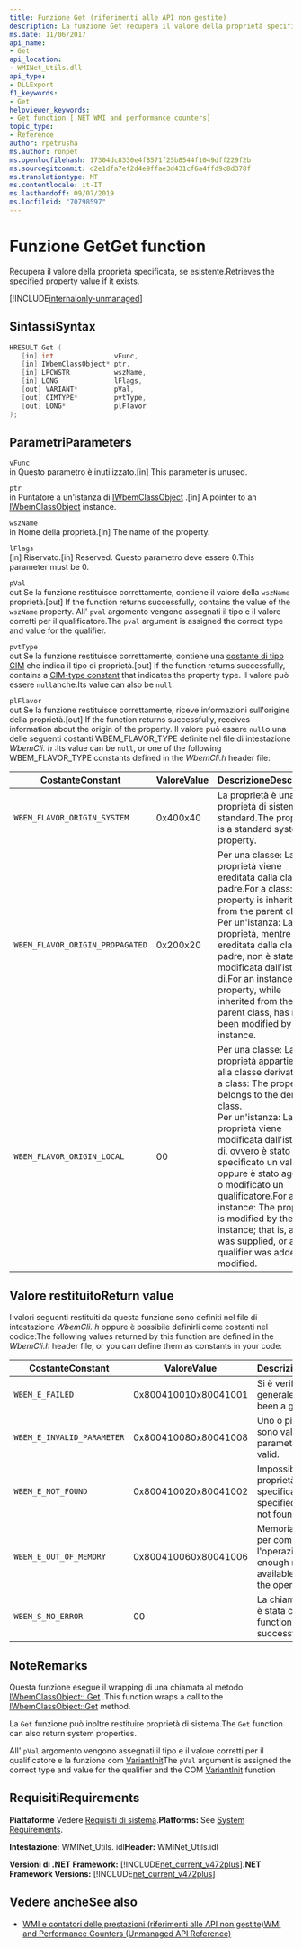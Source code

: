 ```yaml
---
title: Funzione Get (riferimenti alle API non gestite)
description: La funzione Get recupera il valore della proprietà specificata.
ms.date: 11/06/2017
api_name:
- Get
api_location:
- WMINet_Utils.dll
api_type:
- DLLExport
f1_keywords:
- Get
helpviewer_keywords:
- Get function [.NET WMI and performance counters]
topic_type:
- Reference
author: rpetrusha
ms.author: ronpet
ms.openlocfilehash: 17304dc8330e4f8571f25b8544f1049dff229f2b
ms.sourcegitcommit: d2e1dfa7ef2d4e9ffae3d431cf6a4ffd9c8d378f
ms.translationtype: MT
ms.contentlocale: it-IT
ms.lasthandoff: 09/07/2019
ms.locfileid: "70798597"
---
```

# <a name="get-function"></a><span data-ttu-id="6f206-103">Funzione Get</span><span class="sxs-lookup"><span data-stu-id="6f206-103">Get function</span></span>

<span data-ttu-id="6f206-104">Recupera il valore della proprietà specificata, se esistente.</span><span class="sxs-lookup"><span data-stu-id="6f206-104">Retrieves the specified property value if it exists.</span></span>

[!INCLUDE[internalonly-unmanaged](../../../../includes/internalonly-unmanaged.md)]

## <a name="syntax"></a><span data-ttu-id="6f206-105">Sintassi</span><span class="sxs-lookup"><span data-stu-id="6f206-105">Syntax</span></span>

```cpp
HRESULT Get (
   [in] int               vFunc, 
   [in] IWbemClassObject* ptr, 
   [in] LPCWSTR           wszName,
   [in] LONG              lFlags,
   [out] VARIANT*         pVal,
   [out] CIMTYPE*         pvtType,
   [out] LONG*            plFlavor
); 
```

## <a name="parameters"></a><span data-ttu-id="6f206-106">Parametri</span><span class="sxs-lookup"><span data-stu-id="6f206-106">Parameters</span></span>

`vFunc`\
<span data-ttu-id="6f206-107">in Questo parametro è inutilizzato.</span><span class="sxs-lookup"><span data-stu-id="6f206-107">[in] This parameter is unused.</span></span>

`ptr`\
<span data-ttu-id="6f206-108">in Puntatore a un'istanza di [IWbemClassObject](/windows/desktop/api/wbemcli/nn-wbemcli-iwbemclassobject) .</span><span class="sxs-lookup"><span data-stu-id="6f206-108">[in] A pointer to an [IWbemClassObject](/windows/desktop/api/wbemcli/nn-wbemcli-iwbemclassobject) instance.</span></span>

`wszName`\
<span data-ttu-id="6f206-109">in Nome della proprietà.</span><span class="sxs-lookup"><span data-stu-id="6f206-109">[in] The name of the property.</span></span>

`lFlags`\
<span data-ttu-id="6f206-110">[in] Riservato.</span><span class="sxs-lookup"><span data-stu-id="6f206-110">[in] Reserved.</span></span> <span data-ttu-id="6f206-111">Questo parametro deve essere 0.</span><span class="sxs-lookup"><span data-stu-id="6f206-111">This parameter must be 0.</span></span>

`pVal`\
<span data-ttu-id="6f206-112">out Se la funzione restituisce correttamente, contiene il valore della `wszName` proprietà.</span><span class="sxs-lookup"><span data-stu-id="6f206-112">[out] If the function returns successfully, contains the value of the `wszName` property.</span></span> <span data-ttu-id="6f206-113">All' `pval` argomento vengono assegnati il tipo e il valore corretti per il qualificatore.</span><span class="sxs-lookup"><span data-stu-id="6f206-113">The `pval` argument is assigned the correct type and value for the qualifier.</span></span>

`pvtType`\
<span data-ttu-id="6f206-114">out Se la funzione restituisce correttamente, contiene una [costante di tipo CIM](/windows/win32/api/wbemcli/ne-wbemcli-cimtype_enumeration) che indica il tipo di proprietà.</span><span class="sxs-lookup"><span data-stu-id="6f206-114">[out] If the function returns successfully, contains a [CIM-type constant](/windows/win32/api/wbemcli/ne-wbemcli-cimtype_enumeration) that indicates the property type.</span></span> <span data-ttu-id="6f206-115">Il valore può essere `null`anche.</span><span class="sxs-lookup"><span data-stu-id="6f206-115">Its value can also be `null`.</span></span> 

`plFlavor`\
<span data-ttu-id="6f206-116">out Se la funzione restituisce correttamente, riceve informazioni sull'origine della proprietà.</span><span class="sxs-lookup"><span data-stu-id="6f206-116">[out] If the function returns successfully, receives information about the origin of the property.</span></span> <span data-ttu-id="6f206-117">Il valore può essere `null`o una delle seguenti costanti WBEM_FLAVOR_TYPE definite nel file di intestazione *WbemCli. h* :</span><span class="sxs-lookup"><span data-stu-id="6f206-117">Its value can be `null`, or one of the following WBEM_FLAVOR_TYPE constants defined in the *WbemCli.h* header file:</span></span> 

|<span data-ttu-id="6f206-118">Costante</span><span class="sxs-lookup"><span data-stu-id="6f206-118">Constant</span></span>  |<span data-ttu-id="6f206-119">Valore</span><span class="sxs-lookup"><span data-stu-id="6f206-119">Value</span></span>  |<span data-ttu-id="6f206-120">Descrizione</span><span class="sxs-lookup"><span data-stu-id="6f206-120">Description</span></span>  |
|---------|---------|---------|
| `WBEM_FLAVOR_ORIGIN_SYSTEM` | <span data-ttu-id="6f206-121">0x40</span><span class="sxs-lookup"><span data-stu-id="6f206-121">0x40</span></span> | <span data-ttu-id="6f206-122">La proprietà è una proprietà di sistema standard.</span><span class="sxs-lookup"><span data-stu-id="6f206-122">The property is a standard system property.</span></span> |
| `WBEM_FLAVOR_ORIGIN_PROPAGATED` | <span data-ttu-id="6f206-123">0x20</span><span class="sxs-lookup"><span data-stu-id="6f206-123">0x20</span></span> | <span data-ttu-id="6f206-124">Per una classe: La proprietà viene ereditata dalla classe padre.</span><span class="sxs-lookup"><span data-stu-id="6f206-124">For a class: The property is inherited from the parent class.</span></span> <br> <span data-ttu-id="6f206-125">Per un'istanza: La proprietà, mentre ereditata dalla classe padre, non è stata modificata dall'istanza di.</span><span class="sxs-lookup"><span data-stu-id="6f206-125">For an instance: The property, while inherited from the parent class, has not been modified by the instance.</span></span>  |
| `WBEM_FLAVOR_ORIGIN_LOCAL` | <span data-ttu-id="6f206-126">0</span><span class="sxs-lookup"><span data-stu-id="6f206-126">0</span></span> | <span data-ttu-id="6f206-127">Per una classe: La proprietà appartiene alla classe derivata.</span><span class="sxs-lookup"><span data-stu-id="6f206-127">For a class: The property belongs to the derived class.</span></span> <br> <span data-ttu-id="6f206-128">Per un'istanza: La proprietà viene modificata dall'istanza di. ovvero è stato specificato un valore oppure è stato aggiunto o modificato un qualificatore.</span><span class="sxs-lookup"><span data-stu-id="6f206-128">For an instance: The property is modified by the instance; that is, a value was supplied, or a qualifier was added or modified.</span></span> |

## <a name="return-value"></a><span data-ttu-id="6f206-129">Valore restituito</span><span class="sxs-lookup"><span data-stu-id="6f206-129">Return value</span></span>

<span data-ttu-id="6f206-130">I valori seguenti restituiti da questa funzione sono definiti nel file di intestazione *WbemCli. h* oppure è possibile definirli come costanti nel codice:</span><span class="sxs-lookup"><span data-stu-id="6f206-130">The following values returned by this function are defined in the *WbemCli.h* header file, or you can define them as constants in your code:</span></span>

|<span data-ttu-id="6f206-131">Costante</span><span class="sxs-lookup"><span data-stu-id="6f206-131">Constant</span></span>  |<span data-ttu-id="6f206-132">Valore</span><span class="sxs-lookup"><span data-stu-id="6f206-132">Value</span></span>  |<span data-ttu-id="6f206-133">Descrizione</span><span class="sxs-lookup"><span data-stu-id="6f206-133">Description</span></span>  |
|---------|---------|---------|
|`WBEM_E_FAILED` | <span data-ttu-id="6f206-134">0x80041001</span><span class="sxs-lookup"><span data-stu-id="6f206-134">0x80041001</span></span> | <span data-ttu-id="6f206-135">Si è verificato un errore generale.</span><span class="sxs-lookup"><span data-stu-id="6f206-135">There has been a general failure.</span></span> |
|`WBEM_E_INVALID_PARAMETER` | <span data-ttu-id="6f206-136">0x80041008</span><span class="sxs-lookup"><span data-stu-id="6f206-136">0x80041008</span></span> | <span data-ttu-id="6f206-137">Uno o più parametri non sono validi.</span><span class="sxs-lookup"><span data-stu-id="6f206-137">One or more parameters are not valid.</span></span> |
|`WBEM_E_NOT_FOUND` | <span data-ttu-id="6f206-138">0x80041002</span><span class="sxs-lookup"><span data-stu-id="6f206-138">0x80041002</span></span> | <span data-ttu-id="6f206-139">Impossibile trovare la proprietà specificata.</span><span class="sxs-lookup"><span data-stu-id="6f206-139">The specified property was not found.</span></span> |
|`WBEM_E_OUT_OF_MEMORY` | <span data-ttu-id="6f206-140">0x80041006</span><span class="sxs-lookup"><span data-stu-id="6f206-140">0x80041006</span></span> | <span data-ttu-id="6f206-141">Memoria insufficiente per completare l'operazione.</span><span class="sxs-lookup"><span data-stu-id="6f206-141">Not enough memory is available to complete the operation.</span></span> |
|`WBEM_S_NO_ERROR` | <span data-ttu-id="6f206-142">0</span><span class="sxs-lookup"><span data-stu-id="6f206-142">0</span></span> | <span data-ttu-id="6f206-143">La chiamata di funzione è stata completata.</span><span class="sxs-lookup"><span data-stu-id="6f206-143">The function call was successful.</span></span>  |

## <a name="remarks"></a><span data-ttu-id="6f206-144">Note</span><span class="sxs-lookup"><span data-stu-id="6f206-144">Remarks</span></span>

<span data-ttu-id="6f206-145">Questa funzione esegue il wrapping di una chiamata al metodo [IWbemClassObject:: Get](/windows/desktop/api/wbemcli/nf-wbemcli-iwbemclassobject-get) .</span><span class="sxs-lookup"><span data-stu-id="6f206-145">This function wraps a call to the [IWbemClassObject::Get](/windows/desktop/api/wbemcli/nf-wbemcli-iwbemclassobject-get) method.</span></span>

<span data-ttu-id="6f206-146">La `Get` funzione può inoltre restituire proprietà di sistema.</span><span class="sxs-lookup"><span data-stu-id="6f206-146">The `Get` function can also return system properties.</span></span>

<span data-ttu-id="6f206-147">All' `pVal` argomento vengono assegnati il tipo e il valore corretti per il qualificatore e la funzione com [VariantInit](https://docs.microsoft.com/previous-versions/windows/desktop/api/oleauto/nf-oleauto-variantinit)</span><span class="sxs-lookup"><span data-stu-id="6f206-147">The `pVal` argument is assigned the correct type and value for the qualifier and the COM [VariantInit](https://docs.microsoft.com/previous-versions/windows/desktop/api/oleauto/nf-oleauto-variantinit) function</span></span>

## <a name="requirements"></a><span data-ttu-id="6f206-148">Requisiti</span><span class="sxs-lookup"><span data-stu-id="6f206-148">Requirements</span></span>

 <span data-ttu-id="6f206-149">**Piattaforme** Vedere [Requisiti di sistema](../../get-started/system-requirements.md).</span><span class="sxs-lookup"><span data-stu-id="6f206-149">**Platforms:** See [System Requirements](../../get-started/system-requirements.md).</span></span>

 <span data-ttu-id="6f206-150">**Intestazione:** WMINet_Utils. idl</span><span class="sxs-lookup"><span data-stu-id="6f206-150">**Header:** WMINet_Utils.idl</span></span>

 <span data-ttu-id="6f206-151">**Versioni di .NET Framework:** [!INCLUDE[net_current_v472plus](../../../../includes/net-current-v472plus.md)]</span><span class="sxs-lookup"><span data-stu-id="6f206-151">**.NET Framework Versions:** [!INCLUDE[net_current_v472plus](../../../../includes/net-current-v472plus.md)]</span></span>

## <a name="see-also"></a><span data-ttu-id="6f206-152">Vedere anche</span><span class="sxs-lookup"><span data-stu-id="6f206-152">See also</span></span>

- [<span data-ttu-id="6f206-153">WMI e contatori delle prestazioni (riferimenti alle API non gestite)</span><span class="sxs-lookup"><span data-stu-id="6f206-153">WMI and Performance Counters (Unmanaged API Reference)</span></span>](index.md)
